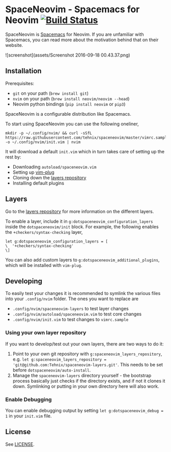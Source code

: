 # SpaceNeovim - Spacemacs for Neovim [![Build Status](https://travis-ci.org/Tehnix/spaceneovim.svg?branch=master)](https://travis-ci.org/Tehnix/spaceneovim)

SpaceNeovim is [Spacemacs](https://github.com/syl20bnr/spacemacs) for Neovim. If
you are unfamiliar with Spacemacs, you can read more about the motivation behind
that on their website.

![screenshot](assets/Screenshot 2016-09-18 00.43.37.png)

## Installation

Prerequisites:

* `git` on your path (`brew install git`)
* `nvim` on your path (`brew install neovim/neovim --head`)
* Neovim python bindings (`pip install neovim` or `pip3`)

SpaceNeovim is a configurable distribution like Spacemacs.

To start using SpaceNeovim you can use the following oneliner,

```shell
mkdir -p ~/.config/nvim/ && curl -sSfL https://raw.githubusercontent.com/tehnix/spaceneovim/master/vimrc.sample -o ~/.config/nvim/init.vim | nvim
```

It will download a default `init.vim` which in turn takes care of setting up the
rest by:

* Downloading `autoload/spaceneovim.vim`
* Setting up [vim-plug](https://github.com/junegunn/vim-plug)
* Cloning down the [layers repository](https://github.com/Tehnix/spaceneovim-layers)
* Installing default plugins

## Layers

Go to the [layers repository](https://github.com/Tehnix/spaceneovim-layers) for
more information on the different layers.

To enable a layer, include it in `g:dotspaceneovim_configuration_layers` inside the `dotspaceneovim/init` block. For example, the following enables the `+checkers/syntax-checking` layer,

```viml
let g:dotspaceneovim_configuration_layers = [
\  '+checkers/syntax-checking'
\]
```

You can also add custom layers to `g:dotspaceneovim_additional_plugins`, which will be installed with `vim-plug`.

## Developing

To easily test your changes it is recommended to symlink the various files into your `.config/nvim` folder. The ones you want to replace are

* `.config/nvim/spaceneovim-layers` to test layer changes
* `.config/nvim/autoload/spaceneovim.vim` to test core changes
* `.config/nvim/init.vim` to test changes to `vimrc.sample`

### Using your own layer repository

If you want to develop/test out your own layers, there are two ways to do it:

1. Point to your own git repository with `g:spaceneovim_layers_repository`, e.g. `let g:spaceneovim_layers_repository = 'git@github.com:Tehnix/spaceneovim-layers.git'`. This needs to be set before `dotspaceneovim/auto-install`.
1. Manage the `spaceneovim-layers` directory yourself - the bootstrap process basically just checks if the directory exists, and if not it clones it down. Symlinking or putting in your own directory here will also work.

### Enable Debugging

You can enable debugging output by setting `let g:dotspaceneovim_debug = 1` in your `init.vim` file.

## License

See [LICENSE](LICENSE).
